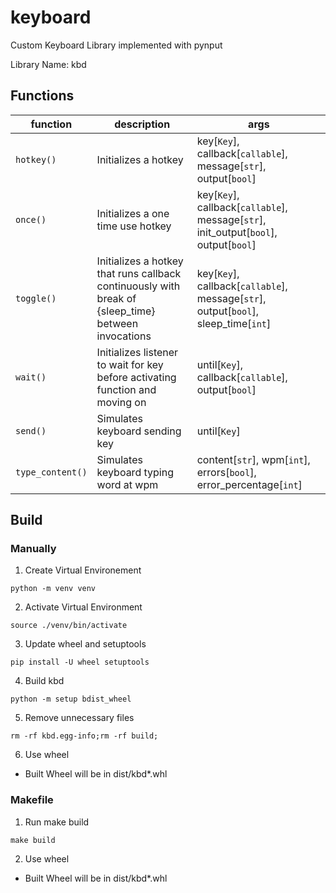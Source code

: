 # keyboard

Custom Keyboard Library implemented with pynput

Library Name: kbd

## Functions

| function         | description                                                                                         | args                                                                                  |
| ---------------- | --------------------------------------------------------------------------------------------------- | ------------------------------------------------------------------------------------- |
| `hotkey()`       | Initializes a hotkey                                                                                | key[`Key`], callback[`callable`], message[`str`], output[`bool`]                      |
| `once()`         | Initializes a one time use hotkey                                                                   | key[`Key`], callback[`callable`], message[`str`], init_output[`bool`], output[`bool`] |
| `toggle()`       | Initializes a hotkey that runs callback continuously with break of {sleep_time} between invocations | key[`Key`], callback[`callable`], message[`str`], output[`bool`], sleep_time[`int`]   |
| `wait()`         | Initializes listener to wait for key before activating function and moving on                       | until[`Key`], callback[`callable`], output[`bool`]                                    |
| `send()`         | Simulates keyboard sending key                                                                      | until[`Key`]                                                                          |
| `type_content()` | Simulates keyboard typing word at wpm                                                               | content[`str`], wpm[`int`], errors[`bool`], error_percentage[`int`]                   |

## Build

### Manually

1. Create Virtual Environement

```
python -m venv venv
```

2. Activate Virtual Environment

```
source ./venv/bin/activate
```

3. Update wheel and setuptools

```
pip install -U wheel setuptools
```

4. Build kbd

```
python -m setup bdist_wheel
```

5. Remove unnecessary files

```
rm -rf kbd.egg-info;rm -rf build;
```

6. Use wheel

- Built Wheel will be in dist/kbd\*.whl

### Makefile

1. Run make build

```
make build
```

2. Use wheel

- Built Wheel will be in dist/kbd\*.whl
